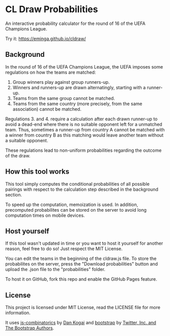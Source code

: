 # CL Draw Probabilities
An interactive probability calculator for the round of 16 of the UEFA Champions League.

Try it: https://eminga.github.io/cldraw/

## Background
In the round of 16 of the UEFA Champions League, the UEFA imposes some regulations on how the teams are matched:
1. Group winners play against group runners-up.
2. Winners and runners-up are drawn alternatingly, starting with a runner-up.
3. Teams from the same group cannot be matched.
4. Teams from the same country (more precisely, from the same association) cannot be matched.

Regulations 3. and 4. require a calculation after each drawn runner-up to avoid a dead-end where there is no suitable opponent left for a unmatched team. Thus, sometimes a runner-up from country A cannot be matched with a winner from country B as this matching would leave another team without a suitable opponent.

These regulations lead to non-uniform probabilities regarding the outcome of the draw.

## How this tool works
This tool simply computes the conditional probabilities of all possible pairings with respect to the calculation step described in the background section.

To speed up the computation, memoization is used. In addition, precomputed probabilites can be stored on the server to avoid long computation times on mobile devices.

## Host yourself
If this tool wasn't updated in time or you want to host it yourself for another reason, feel free to do so! Just respect the MIT License.

You can edit the teams in the beginning of the cldraw.js file. To store the probabilites on the server, press the "Download probabilities" button and upload the .json file to the "probabilities" folder.

To host it on GitHub, fork this repo and enable the GitHub Pages feature.

## License
This project is licensed under MIT License, read the LICENSE file for more information.

It uses [js-combinatorics](https://github.com/dankogai/js-combinatorics) by [Dan Kogai](https://github.com/dankogai) and [bootstrap](https://github.com/twbs/bootstrap) by [Twitter, Inc. and The Bootstrap Authors](https://github.com/twbs).

